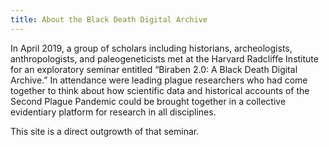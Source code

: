 ```yaml
---
title: About the Black Death Digital Archive
---
```


In April 2019, a group of scholars including historians, archeologists, anthropologists, and paleogeneticists met at the Harvard Radcliffe Institute for an exploratory seminar entitled “Biraben 2.0: A Black Death Digital Archive.” In attendance were leading plague researchers who had come together to think about how scientific data and historical accounts of the Second Plague Pandemic could be brought together in a collective evidentiary platform for research in all disciplines.

This site is a direct outgrowth of that seminar.
